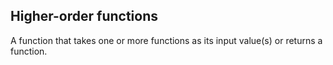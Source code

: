 ## Higher-order functions

A function that takes one or more functions as its input value(s) or returns a function.
